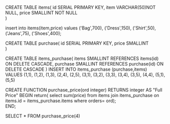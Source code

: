 CREATE TABLE items(
id SERIAL PRIMARY KEY,
item VARCHAR(50)NOT NULL,
price SMALLINT NOT NULL 	
)

insert into items(item,price)
values
('Bag',700),
('Dress',150),
('Shirt',50),
('Jeans',75),
('Shoes',400);


CREATE TABLE purchase(
id SERIAL PRIMARY KEY,
price SMALLINT			
)


CREATE TABLE items_purchase(
items SMALLINT REFERENCES items(id) ON DELETE CASCADE,
purchase SMALLINT REFERENCES purchase(id) ON DELETE CASCADE
)
INSERT INTO items_purchase (purchase,items)
VALUES
(1,1),
(1,2),
(1,3),
(2,4),
(2,5),
(3,1),
(3,2),
(3,3),
(3,4),
(3,5),
(4,4),
(5,1),
(5,5)

CREATE FUNCTION purchase_price(ord integer)
RETURNS integer AS "Full Price"
BEGIN
return(
select sum(price) from items
join items_purchase
on items.id = items_purchase.items
where orders= ord);  
END;


SELECT * FROM purchase_price(4)

